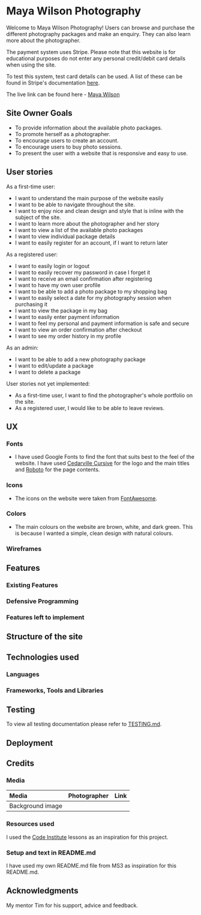 # Maya Wilson Photography

Welcome to Maya Wilson Photography!
Users can browse and purchase the different photography packages and make an enquiry. They can also learn more about the photographer.

The payment system uses Stripe. Please note that this website is for educational purposes do not enter any personal credit/debit card details when using the site.

To test this system, test card details can be used. A list of these can be found in Stripe's documentation [here](https://stripe.com/docs/testing#cards).

The live link can be found here - [Maya Wilson](https://mayawilson.herokuapp.com/)

## Site Owner Goals

- To provide  information about the available photo packages.
- To promote herself as a photographer.
- To encourage users to create an account.
- To encourage users to buy photo sessions.
- To present the user with a website that is responsive and easy to use.

## User stories

As a first-time user:

-	I want to understand the main purpose of the website easily
-	I want to be able to navigate throughout the site.
-	I want to enjoy nice and clean design and style that is inline with the subject of the site.
-	I want to learn more about the photographer and her story
-	I want to view a list of the available photo packages
-	I want to view individual package details
-	I want to easily register for an account, if I want to return later

As a registered user:

-	I want to easily login or logout
-	I want to easily recover my password in case I forget it
-	I want to receive an email confirmation after registering
-	I want to have my own user profile
-	I want to be able to add a photo package to my shopping bag
-	I want to easily select a date for my photography session when purchasing it
-	I want to view the package in my bag
-	I want to easily enter payment information
-	I want to feel my personal and payment information is safe and secure
-	I want to view an order confirmation after checkout
-	I want to see my order history in my profile

As an admin:

-	I want to be able to add a new photography package
-	I want to edit/update a package
-	I want to delete a package

User stories not yet implemented:
-   As a first-time user, I want to find the photographer's whole portfolio on the site.
-   As a registered user, I would like to be able to leave reviews.

## UX

### Fonts

- I have used Google Fonts to find the font that suits best to the feel of the website. I have used [Cedarville Cursive](https://fonts.google.com/specimen/Cedarville+Cursive) for the logo and the main titles and [Roboto](https://fonts.google.com/specimen/Roboto) for the page contents.

### Icons

- The icons on the website were taken from [FontAwesome](https://fontawesome.com/).

### Colors

- The main colours on the website are brown, white, and dark green. This is because I wanted a simple, clean design with natural colours.

### Wireframes

## Features

### Existing Features

### Defensive Programming

### Features left to implement

## Structure of the site

## Technologies used

### Languages

### Frameworks, Tools and Libraries

## Testing

To view all testing documentation please refer to [TESTING.md](TESTING.md).

## Deployment

## Credits

### Media

| Media  | Photographer  | Link |
| :------------ |:---------------:| -----:|
| Background image |  | []() |

### Resources used

I used the [Code Institute](https://codeinstitute.net/) lessons as an inspiration for this project.

### Setup and text in README.md

I have used my own README.md file from MS3 as inspiration for this README.md.

## Acknowledgments

My mentor Tim for his support, advice and feedback.